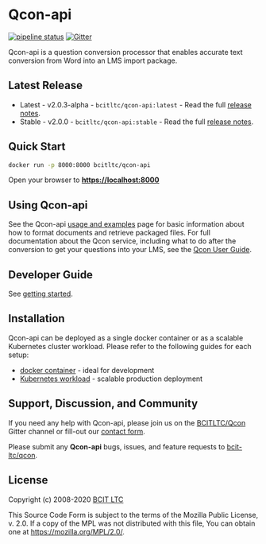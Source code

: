 # Qcon-api

[![pipeline status](https://issues.ltc.bcit.ca/web-apps/qcon/qcon-api/badges/master/pipeline.svg)](https://issues.ltc.bcit.ca/web-apps/qcon/qcon-api/-/commits/master)
[![Gitter](https://badges.gitter.im/BCIT-LTC/qcon.svg)](https://gitter.im/BCIT-LTC/qcon?utm_source=badge&utm_medium=badge&utm_campaign=pr-badge)
<!--[![Docker Pulls]()-->

Qcon-api is a question conversion processor that enables accurate text conversion from Word into an LMS import package.

## Latest Release

* Latest - v2.0.3-alpha - `bcitltc/qcon-api:latest` - Read the full [release notes]().
* Stable - v2.0.0 - `bcitltc/qcon-api:stable` - Read the full [release notes]().

## Quick Start

```bash
docker run -p 8000:8000 bcitltc/qcon-api
```

Open your browser to **<https://localhost:8000>**

## Using Qcon-api

See the Qcon-api [usage and examples](docs/usage-examples.md) page for basic information about how to format documents and retrieve packaged files. For full documentation about the Qcon service, including what to do after the conversion to get your questions into your LMS, see the [Qcon User Guide](https://issues.ltc.bcit.ca/web-apps/qcon/qcon-user-guide).

## Developer Guide

See [getting started](docs/getting-started.md).

## Installation

Qcon-api can be deployed as a single docker container or as a scalable Kubernetes cluster workload. Please refer to the following guides for each setup:

* [docker container](docs/docker.md) - ideal for development
* [Kubernetes workload](docs/kubernetes.md) - scalable production deployment

## Support, Discussion, and Community

If you need any help with Qcon-api, please join us on the [BCITLTC/Qcon](https://gitter.im/BCIT-LTC/qcon) Gitter channel or fill-out our [contact form](https://issues.ltc.bcit.ca/web-apps/qcon/qcon-user-guide).

Please submit any **Qcon-api** bugs, issues, and feature requests to [bcit-ltc/qcon](https://issues.ltc.bcit.ca/web-apps/qcon/qcon-user-guide).

## License

Copyright (c) 2008-2020 [BCIT LTC](https://bcit.ca/ltc)

This Source Code Form is subject to the terms of the Mozilla Public
License, v. 2.0. If a copy of the MPL was not distributed with this
file, You can obtain one at <https://mozilla.org/MPL/2.0/>.

